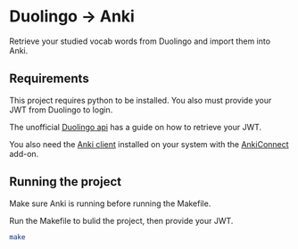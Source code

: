 # Duolingo -> Anki

Retrieve your studied vocab words from Duolingo and import them into Anki.

## Requirements

This project requires python to be installed. You also must provide your JWT from Duolingo to login.

The unofficial [Duolingo api](https://gitlab.com/JASchilz/duolingo/-/blob/master/USAGE.md?ref_type=heads) has a guide on how to retrieve your JWT.

You also need the [Anki client](https://apps.ankiweb.net/) installed on your system with the [AnkiConnect](https://ankiweb.net/shared/info/2055492159) add-on.

## Running the project

Make sure Anki is running before running the Makefile.

Run the Makefile to bulid the project, then provide your JWT.

```bash
make
```

